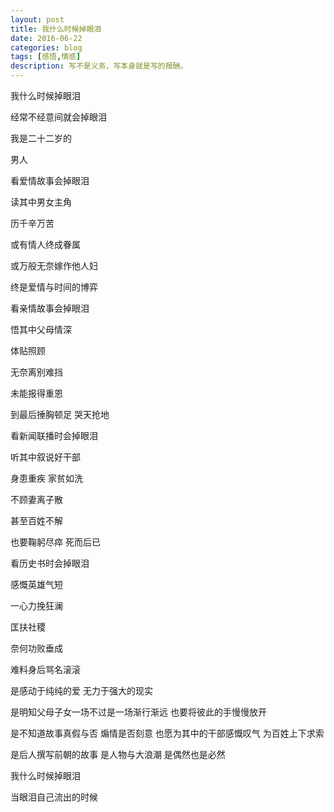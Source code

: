 ```yaml
---
layout: post
title: 我什么时候掉眼泪
date: 2016-06-22
categories: blog
tags: [感悟,情感]
description: 写不是义务，写本身就是写的报酬。
---
```


我什么时候掉眼泪

经常不经意间就会掉眼泪

我是二十二岁的

男人


看爱情故事会掉眼泪

读其中男女主角

历千辛万苦

或有情人终成眷属

或万般无奈嫁作他人妇

终是爱情与时间的博弈


看亲情故事会掉眼泪

悟其中父母情深

体贴照顾

无奈离别难挡

未能报得重恩

到最后捶胸顿足 哭天抢地


看新闻联播时会掉眼泪

听其中叙说好干部

身患重疾 家贫如洗

不顾妻离子散

甚至百姓不解

也要鞠躬尽瘁 死而后已


看历史书时会掉眼泪

感慨英雄气短

一心力挽狂澜

匡扶社稷

奈何功败垂成

难料身后骂名滚滚


是感动于纯纯的爱 无力于强大的现实

是明知父母子女一场不过是一场渐行渐远 也要将彼此的手慢慢放开

是不知道故事真假与否 煽情是否刻意 也愿为其中的干部感慨叹气 为百姓上下求索

是后人撰写前朝的故事 是人物与大浪潮 是偶然也是必然


我什么时候掉眼泪

当眼泪自己流出的时候
